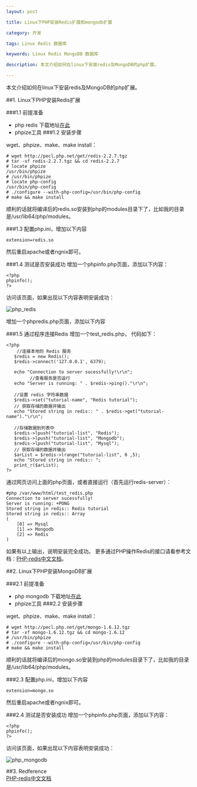 ```yaml
---
layout: post

title: Linux下PHP安装Redis扩展和mongodb扩展

category: 开发

tags: Linux Redis 数据库 

keywords: Linux Redis MongoDB 数据库 

description: 本文介绍如何在linux下安装redis及MongoDB的php扩展。

---
```


本文介绍如何在linux下安装redis及MongoDB的php扩展。

##1. Linux下PHP安装Redis扩展

###1.1  前提准备  
- php redis 下载地址[在此](http://pecl.php.net/package/redis)  
- phpize工具
###1.2  安装步骤  

wget、phpize、make、make install：

	# wget http://pecl.php.net/get/redis-2.2.7.tgz
	# tar -xf redis-2.2.7.tgz && cd redis-2.2.7
	# locate phpize
	/usr/bin/phpize
	# /usr/bin/phpize 
	# locate php-config
	/usr/bin/php-config
	# ./configure --with-php-config=/usr/bin/php-config
	# make && make install

顺利的话就将编译后的redis.so安装到php的modules目录下了，比如我的目录是/usr/lib64/php/modules。

###1.3 配置php.ini，增加以下内容  
	
	extension=redis.so
然后重启apache或者ngnix即可。

###1.4  测试是否安装成功
增加一个phpinfo.php页面，添加以下内容：

	<?php	
	phpinfo();	
	?>
访问该页面，如果出现以下内容表明安装成功：

![php_redis](http://i.imgur.com/fG2LK3G.png)

增加一个phpredis.php页面，添加以下内容

###1.5 通过程序连接Redis
增加一个test_redis.php， 代码如下：

	<?php
	    //连接本地的 Redis 服务
	   $redis = new Redis();
	   $redis->connect('127.0.0.1', 6379);
	
	   echo "Connection to server sucessfully!\r\n";
	         //查看服务是否运行
	   echo "Server is running: " . $redis->ping()."\r\n";
	
	   //设置 redis 字符串数据
	   $redis->set("tutorial-name", "Redis tutorial");
	   // 获取存储的数据并输出
	   echo "Stored string in redis:: " . $redis->get("tutorial-name")."\r\n";
	
	   //存储数据到列表中
	   $redis->lpush("tutorial-list", "Redis");
	   $redis->lpush("tutorial-list", "Mongodb");
	   $redis->lpush("tutorial-list", "Mysql");
	   // 获取存储的数据并输出
	   $arList = $redis->lrange("tutorial-list", 0 ,5);
	   echo "Stored string in redis:: ";
	   print_r($arList);
	?>

通过网页访问上面的php页面，或者直接运行（首先运行redis-server）：
	
	#php /var/www/html/test_redis.php
	Connection to server sucessfully!
	Server is running: +PONG
	Stored string in redis:: Redis tutorial
	Stored string in redis:: Array
	(
	    [0] => Mysql
	    [1] => Mongodb
	    [2] => Redis
	)
如果有以上输出，说明安装完全成功。 更多通过PHP操作Redis的接口请看参考文档：[PHP-redis中文文档](http://www.cnblogs.com/weafer/archive/2011/09/21/2184059.html)。

##2. Linux下PHP安装MongoDB扩展

###2.1  前提准备  
- php mongodb 下载地址[在此](http://pecl.php.net/package/mongo)  
- phpize工具
###2.2  安装步骤  

wget、phpize、make、make install：

	# wget http://pecl.php.net/get/mongo-1.6.12.tgz
	# tar -xf mongo-1.6.12.tgz && cd mongo-1.6.12
	# /usr/bin/phpize 
	# ./configure --with-php-config=/usr/bin/php-config
	# make && make install

顺利的话就将编译后的mongo.so安装到php的modules目录下了，比如我的目录是/usr/lib64/php/modules。

###2.3 配置php.ini，增加以下内容  
	
	extension=mongo.so
然后重启apache或者ngnix即可。

###2.4 测试是否安装成功
增加一个phpinfo.php页面，添加以下内容：

	<?php	
	phpinfo();	
	?>
访问该页面，如果出现以下内容表明安装成功：

![php_mongodb](http://i.imgur.com/7TRT2hj.png)

##3. Redference  
[PHP-redis中文文档](http://www.cnblogs.com/weafer/archive/2011/09/21/2184059.html)  
